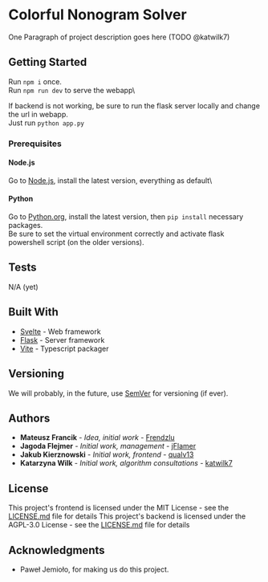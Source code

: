 # Colorful Nonogram Solver

One Paragraph of project description goes here (TODO @katwilk7)

## Getting Started

Run `npm i` once.\
Run `npm run dev` to serve the webapp\

If backend is not working, be sure to run the flask server locally and change the url in webapp.\
Just run `python app.py`

### Prerequisites

#### Node.js
Go to [Node.js](https://nodejs.org/en), install the latest version, everything as default\

#### Python
Go to [Python.org](https://www.python.org/downloads/), install the latest version, then `pip install` necessary packages.\
Be sure to set the virtual environment correctly and activate flask powershell script (on the older versions). 

## Tests

N/A (yet)

## Built With

* [Svelte](https://svelte.dev/) - Web framework
* [Flask](https://flask.palletsprojects.com/en/3.0.x/) - Server framework
* [Vite](https://vitejs.dev/) - Typescript packager

## Versioning

We will probably, in the future, use [SemVer](http://semver.org/) for versioning (if ever).

## Authors

* **Mateusz Francik** - *Idea, initial work* - [Frendzlu](https://github.com/Frendzlu)
* **Jagoda Flejmer** - *Initial work, management* - [jFlamer](https://github.com/jFlamer)
* **Jakub Kierznowski** - *Initial work, frontend* - [qualv13](https://github.com/qualv13)
* **Katarzyna Wilk** - *Initial work, algorithm consultations* - [katwilk7](https://github.com/katwilk7)

## License

This project's frontend is licensed under the MIT License - see the [LICENSE.md](https://github.com/AGH-Narzedzia-Informatyczne-2023-2024/nonogram-solver-webapp/blob/main/LICENSE) file for details
This project's backend is licensed under the AGPL-3.0 License - see the [LICENSE.md](https://github.com/AGH-Narzedzia-Informatyczne-2023-2024/nonogram-solver-backend/blob/main/LICENSE) file for details

## Acknowledgments

* Paweł Jemioło, for making us do this project.
